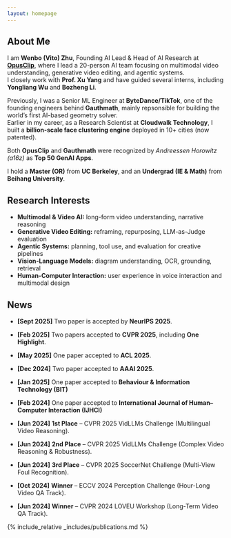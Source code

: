 ```yaml
---
layout: homepage
---
```


## About Me

I am **Wenbo (Vito) Zhu**, Founding AI Lead & Head of AI Research at **[OpusClip](https://www.opusclip.com)**, where I lead a 20-person AI team focusing on multimodal video understanding, generative video editing, and agentic systems.  
I closely work with **Prof. Xu Yang** and have guided several interns, including **Yongliang Wu** and **Bozheng Li**.  

Previously, I was a Senior ML Engineer at **ByteDance/TikTok**, one of the founding engineers behind **Gauthmath**, mainly repsonsible for building the world’s first AI-based geometry solver.  
Earlier in my career, as a Research Scientist at **Cloudwalk Technology**, I built a **billion-scale face clustering engine** deployed in 10+ cities (now patented).

Both **OpusClip** and **Gauthmath** were recognized by *Andreessen Horowitz (a16z)* as **Top 50 GenAI Apps**.  

I hold a **Master (OR)** from **UC Berkeley**, and an **Undergrad (IE & Math)** from **Beihang University**.  

## Research Interests

- **Multimodal & Video AI:** long-form video understanding, narrative reasoning  
- **Generative Video Editing:** reframing, repurposing, LLM-as-Judge evaluation  
- **Agentic Systems:** planning, tool use, and evaluation for creative pipelines  
- **Vision-Language Models:** diagram understanding, OCR, grounding, retrieval 
- **Human-Computer Interaction:** user experience in voice interaction and multimodal design   

## News

- **[Sept 2025]** Two paper is accepted by **NeurIPS 2025**.
- **[Feb 2025]** Two papers accepted to **CVPR 2025**, including **One Highlight**.  
- **[May 2025]** One paper accepted to **ACL 2025**.  
- **[Dec 2024]** Two paper accepted to **AAAI 2025**.  
- **[Jan 2025]** One paper accepted to **Behaviour & Information Technology (BIT)** 
- **[Feb 2024]** One paper accepted to **International Journal of Human–Computer Interaction (IJHCI)**

- **[Jun 2024]** **1st Place** – CVPR 2025 VidLLMs Challenge (Multilingual Video Reasoning).  
- **[Jun 2024]** **2nd Place** – CVPR 2025 VidLLMs Challenge (Complex Video Reasoning & Robustness).  
- **[Jun 2024]** **3rd Place** – CVPR 2025 SoccerNet Challenge (Multi-View Foul Recognition).  
- **[Oct 2024]** **Winner** – ECCV 2024 Perception Challenge (Hour-Long Video QA Track).  
- **[Jun 2024]** **Winner** – CVPR 2024 LOVEU Workshop (Long-Term Video QA Track).  

{% include_relative _includes/publications.md %}

<script type='text/javascript' id='clustrmaps' src='//cdn.clustrmaps.com/map_v2.js?cl=ffffff&w=300&t=tt&d=ObqgpeoqT1b3O21DlyRV6L2rujBvm3r-Lpod84URhy0&cmn=3acc3a&cmo=3acc3a&co=2d78ad&ct=ffffff'></script>
